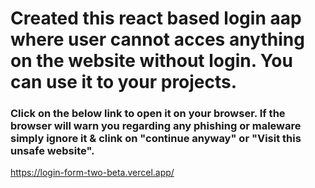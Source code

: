# Created this react based login aap where user cannot acces anything on the website without login. You can use it to your projects. 

### Click on the below link to open it on your browser. If the browser will warn you regarding any phishing or maleware simply ignore it & clink on "continue anyway" or "Visit this unsafe website".

https://login-form-two-beta.vercel.app/
